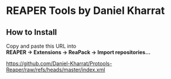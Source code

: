 # REAPER Tools by Daniel Kharrat

## How to Install

Copy and paste this URL into  
**REAPER → Extensions → ReaPack → Import repositories…**


https://github.com/Daniel-Kharrat/Protools-Reaper/raw/refs/heads/master/index.xml
